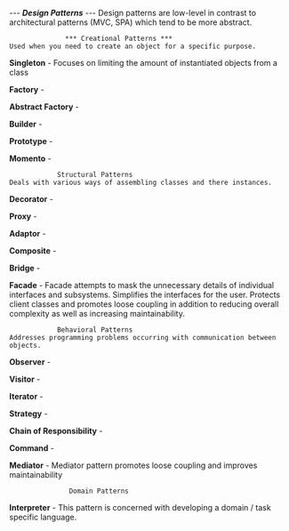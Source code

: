 
 ---  ***Design Patterns*** ---
 Design patterns are low-level in contrast to architectural patterns (MVC, SPA) 
 which tend to be more abstract.
 
                  *** Creational Patterns ***
    Used when you need to create an object for a specific purpose.

**Singleton** - Focuses on limiting the amount of instantiated objects from a class

**Factory** - 

**Abstract Factory** - 

**Builder** - 

**Prototype** - 

**Momento** -

                Structural Patterns
    Deals with various ways of assembling classes and there instances.

**Decorator** -

**Proxy** -

**Adaptor** -

**Composite** -

**Bridge** -

**Facade** - Facade attempts to mask the unnecessary details of individual 
interfaces and subsystems. Simplifies the interfaces for the user. Protects
client classes and promotes loose coupling in addition to reducing overall 
complexity as well as increasing maintainability.

                Behavioral Patterns
    Addresses programming problems occurring with communication between objects.

**Observer** -

**Visitor** -

**Iterator** -

**Strategy** -

**Chain of Responsibility** -

**Command** -

**Mediator** - Mediator pattern promotes loose coupling and improves 
maintainability

                   Domain Patterns

**Interpreter** - This pattern is concerned with developing a 
domain / task specific language.
